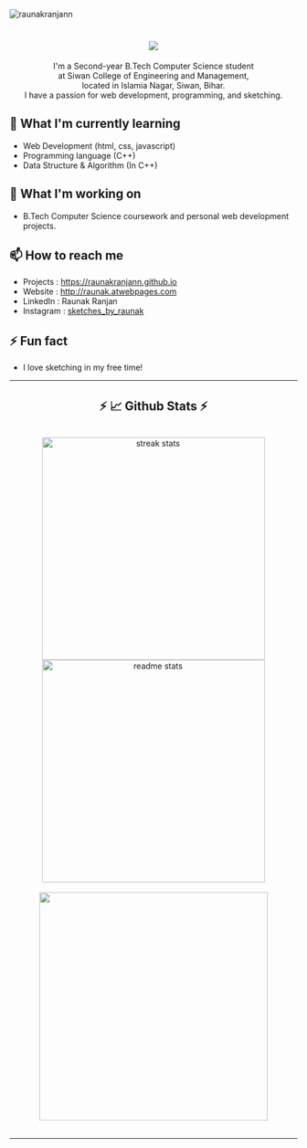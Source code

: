 <p align="left"> <img src="https://komarev.com/ghpvc/?username=raunakranjann&label=Profile%20views&color=0e75b6&style=flat" alt="raunakranjann" /> </p>
<h1 align="center">
    <img src="https://readme-typing-svg.herokuapp.com/?font=Righteous&size=35&center=true&vCenter=true&width=500&height=70&duration=4000&lines=Hi+There!+👋;+🙂;+I'm+Raunak+Ranjan!;" />
</h1>


<div align="center">
    I'm a Second-year B.Tech Computer Science student 
    <br> at Siwan College of Engineering and Management,
    <br>located in Islamia Nagar, Siwan, Bihar.
    <br>I have a passion for web development, programming, and sketching.
</div>


## 🌱 What I'm currently learning

- Web Development (html, css, javascript)
- Programming language (C++)
- Data Structure & Algorithm (In C++)

## 🔭 What I'm working on

- B.Tech Computer Science coursework and personal web development projects.

## 📫 How to reach me

- Projects  : https://raunakranjann.github.io
- Website   : http://raunak.atwebpages.com
- LinkedIn  : Raunak Ranjan
- Instagram : <a href="https://www.instagram.com/sketches_by_raunak/" target="_blank">sketches_by_raunak</a>

## ⚡ Fun fact

- I love sketching in my free time!

<hr>

<h2 align="center">⚡ 📈 Github Stats ⚡</h2>
<br>
<div align=center>
  <img width=390 src="https://github-readme-streak-stats-salesp07.vercel.app/?user=raunakranjann&count_private=true&theme=react&border_radius=10" alt="streak stats"/>
  <img width=390 src="https://github-readme-stats-salesp07.vercel.app/api?username=raunakranjann&count_private=true&show_icons=true&theme=react&rank_icon=github&border_radius=10" alt="readme stats" />
  <br/><br/>
    <img width=400 src="https://github-readme-stats.vercel.app/api/top-langs/?username=raunakranjann&count_private=true&theme=react&border_radius=10" align="center"/>
</div>
<br/>
<hr/>
<br/>  
